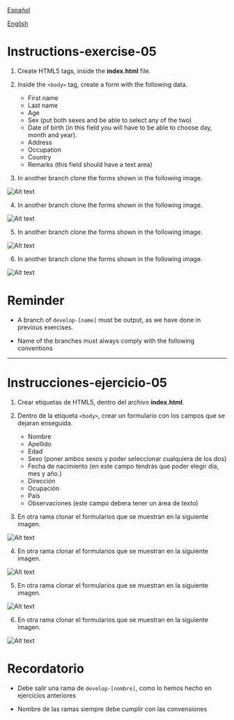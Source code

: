 [Español](#Instrucciones-ejercicio-05)

[English](#Instructions-exercise-05)

# Instructions-exercise-05

1. Create HTML5 tags, inside the **index.html** file.

2. Inside the `<body>` tag, create a form with the following data.

   - First name
   - Last name
   - Age
   - Sex (put both sexes and be able to select any of the two)
   - Date of birth (in this field you will have to be able to choose day, month and year).
   - Address
   - Occupation
   - Country
   - Remarks (this field should have a text area)

3. In another branch clone the forms shown in the following image.

![Alt text](form-facebook.jpeg)

4. In another branch clone the forms shown in the following image.

![Alt text](form-twitter.jpeg)

5. In another branch clone the forms shown in the following image.

![Alt text](form-insta.png)

6. In another branch clone the forms shown in the following image.

![Alt text](form-tiktok.png)

# Reminder

- A branch of `develop-[name]` must be output, as we have done in previous exercises.

- Name of the branches must always comply with the following conventions

---

# Instrucciones-ejercicio-05

1. Crear etiquetas de HTML5, dentro del archivo **index.html**.

2. Dentro de la etiqueta `<body>`, crear un formulario con los campos que se dejaran enseguida.

   - Nombre
   - Apellido
   - Edad
   - Sexo (poner ambos sexos y poder seleccionar cualquiera de los dos)
   - Fecha de nacimiento (en este campo tendrás que poder elegir día, mes y año.)
   - Dirección
   - Ocupación
   - País
   - Observaciones (este campo debera tener un área de texto)

3. En otra rama clonar el formularios que se muestran en la siguiente imagen.

![Alt text](form-facebook.jpeg)

4. En otra rama clonar el formularios que se muestran en la siguiente imagen.

![Alt text](form-twitter.jpeg)

5. En otra rama clonar el formularios que se muestran en la siguiente imagen.

![Alt text](form-insta.png)

6. En otra rama clonar el formularios que se muestran en la siguiente imagen.

![Alt text](form-tiktok.png)

# Recordatorio

- Debe salir una rama de `develop-[nombre]`, como lo hemos hecho en ejercicios anteriores

- Nombre de las ramas siempre debe cumplir con las convensiones
